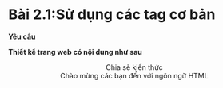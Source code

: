 <!DOCTYPE html>
<html>
  <head>
    <meta charset ="utl-8">
    <title>Bài 2.1:Sử dụng các tag cơ bản</title>
  </head>

  <body>
    <h1> <b>Bài 2.1:Sử dụng các tag cơ bản</b> </h1>
    <p><b><u>Yêu cầu</u></b></p>
    <p><b>Thiết kế trang web có nội dung như sau</b></p>
    <center>Chia sẽ kiến thức<br/>Chào mừng các bạn đến với ngôn ngữ HTML</center>
  </body>
</html>
